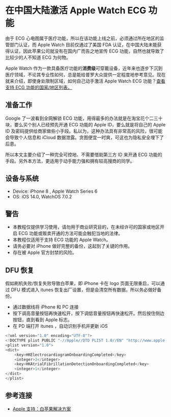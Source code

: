 # 在中国大陆激活 Apple Watch ECG 功能
由于 ECG 心电图属于医疗功能，所以在该功能上线之前，必须通过所在地区的监管部门认证，而 Apple Watch 目前仅通过了美国 FDA 认证，在中国大陆未能获得认证，因此苹果公司就没有在国内广而告之地宣传 ECG 功能，自然也就导致了比较少的人不知道 ECG 为何物。

Apple Watch 作为一款具备医疗功能的**消费级**可穿戴设备，近年来也逐步下沉到医疗领域，不论其专业性如何，总是能给普罗大众提供一定程度地参考意见。现在就来介绍，即使身处限制区域，如何自己动手激活 Apple Watch ECG 功能？[查看支持 ECG 功能的国家/地区列表。](https://www.apple.com/hk/watchos/feature-availability/#branded-ecg)

## 准备工作
Google 了一波看到全网解锁 ECG 功能，用得最多的办法就是在淘宝花个二三十块，要么买个别人已经预先开通 ECG 功能的 Apple ID，要么就是将自己的 Apple ID 及密码提供给商家做些小手段。私以为，这种办法具有非常高的风险，很可能会导致个人信息和 iCloud 数据泄露。贪图便宜一时爽，可这也为隐私安全埋下了后患。

所以本文主要介绍了一种完全可控地、不需要借助第三方 ID 来开通 ECG 功能的手段。另外本方法，更适用于动手能力强和拥有较高搜商的同学。

## 设备与系统
- Device: iPhone 8 , Apple Watch Series 6
- OS: iOS 14.0, WatchOS 7.0.2

## 警告
- 本教程仅提供学习使用，请勿用于商业研究目的，在未经许可的国家或地区开启 ECG 功能或贩卖开通的方法可能会触犯当地的法律。
- 本教程仅适用于支持 ECG 功能的 Apple Watch。
- 请务必要对 iPhone 做好完整的备份，这起到了关键的作用。
- 存在被 Apple 官方封禁的风险。

## DFU 恢复
假如刷机失败/恢复失败导致白苹果，即 iPhone 卡在 logo 页面无限重启，可以通过 DFU 模式进入 itunes 恢复出厂设置，但是会清空所有数据，所以务必做好备份。 
- 通过数据线将 iPhone 和 PC 连接
- 按下调高音量按钮再快速松开，按下调低音量按钮再快速松开。然后按住侧边按钮，直到看到 Apple 标志。
- 在 PD 端打开 itunes ，自动识别手机并更新 iOS


```JavaScript
<?xml version="1.0" encoding="UTF-8"?>
<!DOCTYPE plist PUBLIC "-//Apple//DTD PLIST 1.0//EN" "http://www.apple.com/DTDs/PropertyList-1.0.dtd">
<plist version="1.0">
<dict>
	<key>HKElectrocardiogramOnboardingCompleted</key>
	<integer>3</integer>
	<key>HKAtrialFibrillationDetectionOnboardingCompleted</key>
	<integer>1</integer>
</dict>
</plist>
```

## 参考连接
- [Apple 支持：白苹果解决方案](https://discussionschinese.apple.com/thread/251717050)
